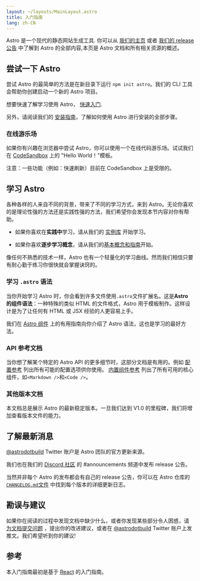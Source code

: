 ```yaml
---
layout: ~/layouts/MainLayout.astro
title: 入门指南
lang: zh-CN
---
```


Astro 是一个现代的静态网站生成工具. 你可以从 [我们的主页](https://astro.build/) 或者 [我们的 release 公告](https://astro.build/blog/introducing-astro) 中了解到 Astro 的全部内容,本页是 Astro 文档和所有相关资源的概述。

## 尝试一下 Astro

尝试 Astro 的最简单的方法是在新目录下运行 `npm init astro`。我们的 CLI 工具会帮助你创建启动一个新的 Astro 项目。

想要快速了解学习使用 Astro， [快速入门](quick-start).

另外，请阅读我们的 [安装指南](/installation)，了解如何使用 Astro 进行安装的全部步骤。

### 在线游乐场

如果你有兴趣在浏览器中尝试 Astro，你可以使用一个在线代码游乐场。试试我们在 [CodeSandbox](https://codesandbox.io/s/astro-template-hugb3) 上的 "Hello World！"模板。

注意：一些功能（例如：快速刷新）目前在 CodeSandbox 上是受限的。

## 学习 Astro

各种各样的人来自不同的背景，带来了不同的学习方式，来到 Astro。无论你喜欢的是理论性强的方法还是实践性强的方法，我们希望你会发现本节内容对你有帮助。

- 如果你喜欢在**实践中**学习，请从我们的 [实例库](https://github.com/snowpackjs/astro/tree/main/examples) 开始学习。

- 如果你喜欢**逐步学习概念**，请从我们的[基本概念和指南](/core-concepts/project-structure)开始。

像任何不熟悉的技术一样，Astro 也有一个轻量化的学习曲线。然而我们相信只要有耐心勤于练习你很快就会掌握诀窍的。

### 学习 `.astro` 语法

当你开始学习 Astro 时，你会看到许多文件使用`.astro`文件扩展名。这是**Astro 的组件语法**：一种特殊的类似 HTML 的文件格式，Astro 用于模板制作。这样设计是为了让任何有 HTML 或 JSX 经验的人更容易上手。

我们在 [Astro 组件](/corecepts/astro-components) 上的有用指南向你介绍了 Astro 语法，这也是学习的最好方法。

### API 参考文档

当你想了解某个特定的 Astro API 的更多细节时，这部分文档是有用的。例如 [配置参考](/reference/configuration-reference) 列出所有可能的配置选项供你使用。 [内置组件参考](/reference/builtin-components) 列出了所有可用的核心组件，如`<Markdown />`和`<Code />`。

### 其他版本文档

本文档总是展示 Astro 的最新稳定版本。一旦我们达到 V1.0 的里程碑，我们将增加查看版本文件的能力。

## 了解最新消息

[@astrodotbuild](https://twitter.com/astrodotbuild) Twitter 账户是 Astro 团队的官方更新来源。

我们也在我们的 [Discord 社区](https://astro.build/chat) 的 #announcements 频道中发布 release 公告。

当然并非每个 Astro 的发布都会有自己的 release 公告，你可以在 Astro 仓库的 [`CHANGELOG.md`文件](https://github.com/snowpackjs/astro/blob/main/packages/astro/CHANGELOG.md) 中找到每个版本的详细更新日志。

## 勘误与建议

如果你在阅读的过程中发现文档中缺少什么，或者你发现某些部分令人困惑，请 [为文档提交问题](https://github.com/snowpackjs/astro/issues/new/choose) ，提出你的改进建议，或者在 [@astrodotbuild](https://twitter.com/astrodotbuild) Twitter 账户上发推文。我们希望听到你的建议!

## 参考

本入门指南最初是基于 [React](https://reactjs.org/) 的入门指南。
